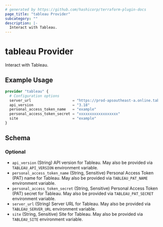 ```yaml
---
# generated by https://github.com/hashicorp/terraform-plugin-docs
page_title: "tableau Provider"
subcategory: ""
description: |-
  Interact with Tableau.
---
```


# tableau Provider

Interact with Tableau.

## Example Usage

```terraform
provider "tableau" {
  # Configuration options
  server_url                   = "https://prod-apsoutheast-a.online.tableau.com"
  api_version                  = "3.18"
  personal_access_token_name   = "example"
  personal_access_token_secret = "xxxxxxxxxxxxxxxxxx"
  site                         = "example"
}
```

<!-- schema generated by tfplugindocs -->
## Schema

### Optional

- `api_version` (String) API version for Tableau. May also be provided via `TABLEAU_API_VERSION` environment variable.
- `personal_access_token_name` (String, Sensitive) Personal Access Token (PAT) name for Tableau. May also be provided via `TABLEAU_PAT_NAME` environment variable.
- `personal_access_token_secret` (String, Sensitive) Personal Access Token (PAT) secret for Tableau. May also be provided via `TABLEAU_PAT_SECRET` environment variable.
- `server_url` (String) Server URL for Tableau. May also be provided via `TABLEAU_SERVER_URL` environment variable.
- `site` (String, Sensitive) Site for Tableau. May also be provided via `TABLEAU_SITE` environment variable.
